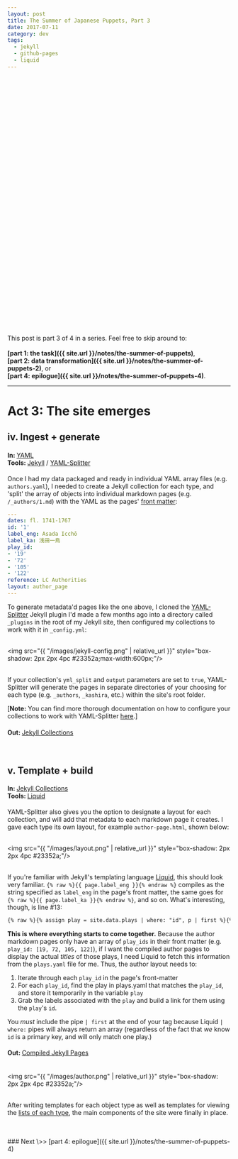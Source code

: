 ```yaml
---
layout: post
title: The Summer of Japanese Puppets, Part 3
date: 2017-07-11
category: dev
tags:
  - jekyll
  - github-pages
  - liquid
---
```


<div style="height:550px;width:100%;background-size:cover;background-image:url( '/images/gabu.jpg');background-position:center center;"></div>

<br>

This post is part 3 of 4 in a series. Feel free to skip around to:<br><br>__[part 1: the task]({{ site.url }}/notes/the-summer-of-puppets)__,<br>__[part 2: data transformation]({{ site.url }}/notes/the-summer-of-puppets-2)__, or <br>__[part 4: epilogue]({{ site.url }}/notes/the-summer-of-puppets-4)__.

<hr/>







# Act 3: The site emerges

## iv. Ingest + generate

#### In: <span style="font-weight:400">[YAML](https://github.com/mnyrop/bunraku-ipy/tree/master/post-processing/yaml)</span><br>Tools: <span style="font-weight:400">[Jekyll](https://jekyllrb.com/) / [YAML-Splitter](https://github.com/mnyrop/yaml-splitter)</span>

Once I had my data packaged and ready in individual YAML array files (e.g. `authors.yaml`), I needed to create a Jekyll collection for each type, and 'split' the array of objects into individual markdown pages (e.g. `/_authors/1.md`) with the YAML as the pages' [front matter](https://jekyllrb.com/docs/frontmatter/):

```yaml
---
dates: fl. 1741-1767
id: '1'
label_eng: Asada Icchō
label_ka: 浅田一鳥
play_id:
- '19'
- '72'
- '105'
- '122'
reference: LC Authorities
layout: author_page
---
```

To generate metadata'd pages like the one above, I cloned the [YAML-Splitter](https://github.com/mnyrop/yaml-splitter) Jekyll plugin I'd made a few months ago into a directory called `_plugins` in the root of my Jekyll site, then configured my collections to work with it in `_config.yml`:

<br><img src="{{ "/images/jekyll-config.png" | relative_url }}" style="box-shadow: 2px 2px 4pc #23352a;max-width:600px;"/><br><br>

If your collection's `yml_split` and `output` parameters are set to `true`, YAML-Splitter will generate the pages in separate directories of your choosing for each type (e.g. `_authors`, `_kashira`, etc.) within the site's root folder.

[__Note:__ You can find more thorough documentation on how to configure your collections to work with YAML-Splitter
[here](https://github.com/mnyrop/yaml-splitter/blob/master/README.md).]


#### Out: <span style="font-weight:400">[Jekyll Collections](https://github.com/mnyrop/bunraku-jekyll)</span>

<br>


## v.  Template + build


#### In: <span style="font-weight:400">[Jekyll Collections](https://github.com/mnyrop/bunraku-jekyll)</span><br>Tools: <span style="font-weight:400">[Liquid](https://shopify.github.io/liquid/)</span>

YAML-Splitter also gives you the option to designate a layout for each collection, and will add that metadata to each markdown page it creates. I gave each type its own layout, for example `author-page.html`, shown below:

<br><img src="{{ "/images/layout.png" | relative_url }}" style="box-shadow: 2px 2px 4pc #23352a;"/><br><br>

If you're familiar with Jekyll's templating language [Liquid](https://shopify.github.io/liquid/), this should look very familiar. `{% raw %}{{ page.label_eng }}{% endraw %}` compiles as the string specified as `label_eng` in the page's front matter, the same goes for `{% raw %}{{ page.label_ka }}{% endraw %}`, and so on. What's interesting, though, is line #13:

```html
{% raw %}{% assign play = site.data.plays | where: "id", p | first %}{% endraw %}
```

__This is where everything starts to come together.__ Because the author markdown pages only have an array of `play_ids` in their front matter (e.g. `play_id: [19, 72, 105, 122]`), if I want the compiled author pages to display the actual _titles_ of those plays, I need Liquid to fetch this information from the `plays.yaml` file for me. Thus, the author layout needs to:

1. Iterate through each `play_id` in the page's front-matter
2. For each `play_id`, find the play in plays.yaml that matches the `play_id`, and store it temporarily in the variable `play`
3. Grab the labels associated with the `play` and build a link for them using the `play`'s `id`.

You _must_ include the pipe `| first` at the end of your tag because Liquid `| where:` pipes will always return an array (regardless of the fact that _we_ know `id` is a primary key, and will only match one play.)


#### Out: <span style="font-weight:400">[Compiled Jekyll Pages](https://github.com/mnyrop/bunraku-demo)</span>

<br><img src="{{ "/images/author.png" | relative_url }}" style="box-shadow: 2px 2px 4pc #23352a;"/><br><br>

After writing templates for each object type as well as templates for viewing the [lists of each type](https://mnyrop.github.io/bunraku-demo/authors), the main components of the site were finally in place.

<br>

<br>
### <span style="font-weight:400">Next \>> </span>[part 4: epilogue]({{ site.url }}/notes/the-summer-of-puppets-4)
<br><br>
